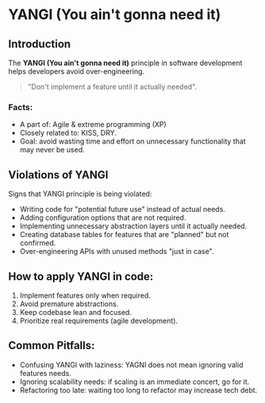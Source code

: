 # YANGI (You ain't gonna need it)


## Introduction


The **YANGI (You ain't gonna need it)** principle in software development helps developers avoid 
over-engineering.  

> "Don't implement a feature until it actually needed".  


### Facts:

- A part of: Agile & extreme programming (XP)
- Closely related to: KISS, DRY.  
- Goal: avoid wasting time and effort on unnecessary functionality that may never be used.  



## Violations of YANGI


Signs that YANGI principle is being violated:  
- Writing code for "potential future use" instead of actual needs.  
- Adding configuration options that are not required.  
- Implementing unnecessary abstraction layers until it actually needed.  
- Creating database tables for features that are "planned" but not confirmed.  
- Over-engineering APIs with unused methods "just in case".  


## How to apply YANGI in code: 


1. Implement features only when required.  
2. Avoid premature abstractions. 
3. Keep codebase lean and focused.  
4. Prioritize real requirements (agile development).  


## Common Pitfalls:


- Confusing YANGI with laziness: YAGNI does not mean ignoring valid features needs.  
- Ignoring scalability needs: if scaling is an immediate concert, go for it.  
- Refactoring too late: waiting too long to refactor may increase tech debt.  